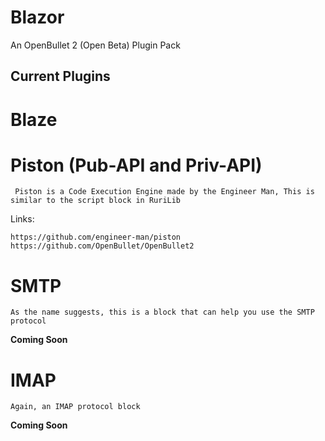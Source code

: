 # Blazor
An OpenBullet 2 (Open Beta) Plugin Pack

## Current Plugins 

# Blaze

# **Piston (Pub-API and Priv-API)**
    
     Piston is a Code Execution Engine made by the Engineer Man, This is similar to the script block in RuriLib
     
   Links:
   
    https://github.com/engineer-man/piston
    https://github.com/OpenBullet/OpenBullet2
    
# **SMTP**
  
    As the name suggests, this is a block that can help you use the SMTP protocol

   **Coming Soon**
   
# **IMAP**

    Again, an IMAP protocol block
   
   **Coming Soon**
